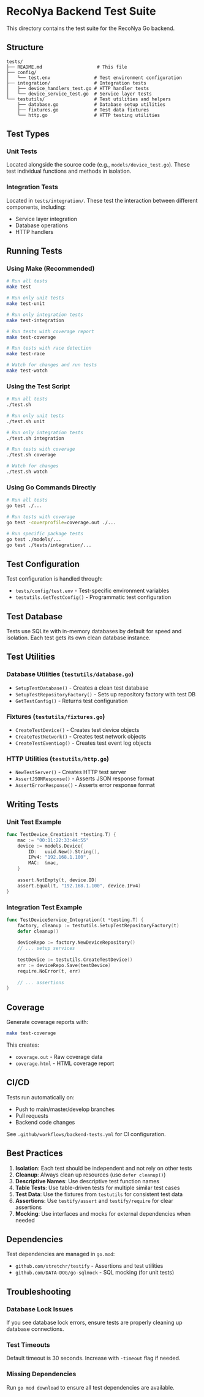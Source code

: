 # RecoNya Backend Test Suite

This directory contains the test suite for the RecoNya Go backend.

## Structure

```
tests/
├── README.md                    # This file
├── config/
│   └── test.env                # Test environment configuration
├── integration/                # Integration tests
│   ├── device_handlers_test.go # HTTP handler tests
│   └── device_service_test.go  # Service layer tests
└── testutils/                  # Test utilities and helpers
    ├── database.go             # Database setup utilities
    ├── fixtures.go             # Test data fixtures
    └── http.go                 # HTTP testing utilities
```

## Test Types

### Unit Tests
Located alongside the source code (e.g., `models/device_test.go`). These test individual functions and methods in isolation.

### Integration Tests
Located in `tests/integration/`. These test the interaction between different components, including:
- Service layer integration
- Database operations
- HTTP handlers

## Running Tests

### Using Make (Recommended)

```bash
# Run all tests
make test

# Run only unit tests
make test-unit

# Run only integration tests
make test-integration

# Run tests with coverage report
make test-coverage

# Run tests with race detection
make test-race

# Watch for changes and run tests
make test-watch
```

### Using the Test Script

```bash
# Run all tests
./test.sh

# Run only unit tests
./test.sh unit

# Run only integration tests
./test.sh integration

# Run tests with coverage
./test.sh coverage

# Watch for changes
./test.sh watch
```

### Using Go Commands Directly

```bash
# Run all tests
go test ./...

# Run tests with coverage
go test -coverprofile=coverage.out ./...

# Run specific package tests
go test ./models/...
go test ./tests/integration/...
```

## Test Configuration

Test configuration is handled through:
- `tests/config/test.env` - Test-specific environment variables
- `testutils.GetTestConfig()` - Programmatic test configuration

## Test Database

Tests use SQLite with in-memory databases by default for speed and isolation. Each test gets its own clean database instance.

## Test Utilities

### Database Utilities (`testutils/database.go`)
- `SetupTestDatabase()` - Creates a clean test database
- `SetupTestRepositoryFactory()` - Sets up repository factory with test DB
- `GetTestConfig()` - Returns test configuration

### Fixtures (`testutils/fixtures.go`)
- `CreateTestDevice()` - Creates test device objects
- `CreateTestNetwork()` - Creates test network objects
- `CreateTestEventLog()` - Creates test event log objects

### HTTP Utilities (`testutils/http.go`)
- `NewTestServer()` - Creates HTTP test server
- `AssertJSONResponse()` - Asserts JSON response format
- `AssertErrorResponse()` - Asserts error response format

## Writing Tests

### Unit Test Example

```go
func TestDevice_Creation(t *testing.T) {
    mac := "00:11:22:33:44:55"
    device := models.Device{
        ID:   uuid.New().String(),
        IPv4: "192.168.1.100",
        MAC:  &mac,
    }
    
    assert.NotEmpty(t, device.ID)
    assert.Equal(t, "192.168.1.100", device.IPv4)
}
```

### Integration Test Example

```go
func TestDeviceService_Integration(t *testing.T) {
    factory, cleanup := testutils.SetupTestRepositoryFactory(t)
    defer cleanup()
    
    deviceRepo := factory.NewDeviceRepository()
    // ... setup services
    
    testDevice := testutils.CreateTestDevice()
    err := deviceRepo.Save(testDevice)
    require.NoError(t, err)
    
    // ... assertions
}
```

## Coverage

Generate coverage reports with:

```bash
make test-coverage
```

This creates:
- `coverage.out` - Raw coverage data
- `coverage.html` - HTML coverage report

## CI/CD

Tests run automatically on:
- Push to main/master/develop branches
- Pull requests
- Backend code changes

See `.github/workflows/backend-tests.yml` for CI configuration.

## Best Practices

1. **Isolation**: Each test should be independent and not rely on other tests
2. **Cleanup**: Always clean up resources (use `defer cleanup()`)
3. **Descriptive Names**: Use descriptive test function names
4. **Table Tests**: Use table-driven tests for multiple similar test cases
5. **Test Data**: Use the fixtures from `testutils` for consistent test data
6. **Assertions**: Use `testify/assert` and `testify/require` for clear assertions
7. **Mocking**: Use interfaces and mocks for external dependencies when needed

## Dependencies

Test dependencies are managed in `go.mod`:
- `github.com/stretchr/testify` - Assertions and test utilities
- `github.com/DATA-DOG/go-sqlmock` - SQL mocking (for unit tests)

## Troubleshooting

### Database Lock Issues
If you see database lock errors, ensure tests are properly cleaning up database connections.

### Test Timeouts
Default timeout is 30 seconds. Increase with `-timeout` flag if needed.

### Missing Dependencies
Run `go mod download` to ensure all test dependencies are available.